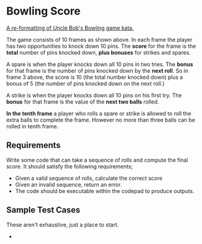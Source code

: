 # Bowling Score
[A re-formatting of Uncle Bob's Bowling game kata.](http://butunclebob.com/ArticleS.UncleBob.TheBowlingGameKata)

The game consists of 10 frames as shown above.  In each frame the player has
two opportunities to knock down 10 pins.  The **score** for the frame is the **total**
number of pins knocked down, **plus bonuses** for strikes and spares.

A spare is when the player knocks down all 10 pins in two tries. The **bonus** for
that frame is the number of pins knocked down by the **next roll**.  So in frame 3
above, the score is 10 (the total number knocked down) plus a bonus of 5 (the
number of pins knocked down on the next roll.)

A strike is when the player knocks down all 10 pins on his first try.  The **bonus**
for that frame is the value of the **next two balls** rolled.

**In the tenth frame** a player who rolls a spare or strike is allowed to roll the extra
balls to complete the frame.  However no more than three balls can be rolled in
tenth frame.

## Requirements

Write some code that can take a sequence of rolls and compute the final score. It should satisfy
the following requirements;

- Given a valid sequence of rolls, calculate the correct score
- Given an invalid sequence, return an error.
- The code should be executable within the codepad to produce outputs.

## Sample Test Cases
These aren't exhaustive, just a place to start.

- 
